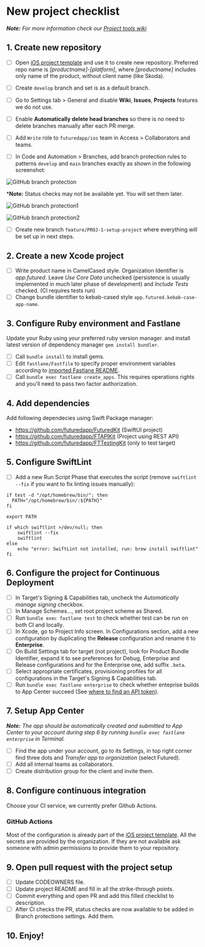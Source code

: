 # New project checklist
***Note:** For more information check our [Project tools wiki](https://www.notion.so/futured/Project-tools-wiki-451531fedb8e4e1093e5e45bc4704227)*

## 1. Create new repository

- [ ] Open [iOS project template](https://github.com/futuredapp/iOS-project-template) and use it to create new repository. Preferred repo name is *[productname]-[platform]*, where *[productname]* includes only name of the product, without client name (like Skoda).
- [ ] Create `develop` branch and set is as a default branch.
- [ ] Go to Settings tab > General and disable **Wiki**, **Issues**, **Projects** features we do not use.
- [ ] Enable **Automatically delete head branches** so there is no need to delete branches manually after each PR merge.
- [ ] Add `Write` role to `futuredapp/ios` team in Access > Collaborators and teams.

- [ ] In Code and Automation > Branches, add branch protection rules to patterns `develop` and `main` branches exactly as shown in the following screenshot:

![GitHub branch protection](../general/attachments/GitHub_branch_protection.png)

***Note:** Status checks may not be available yet. You will set them later.

![GitHub branch protection1](../general/attachments/GitHub_branch_protection1.png)

![GitHub branch protection2](../general/attachments/GitHub_branch_protection2.png)

- [ ] Create new branch `feature/PROJ-1-setup-project` where everything will be set up in next steps.


## 2. Create a new Xcode project

- [ ] Write product name in CamelCased style. Organization Identifier is *app.futured*. Leave *Use Core Data* unchecked (persistence is usually implemented in much later phase of development) and *Include Tests* checked. (CI requires tests run)
- [ ] Change bundle identifier to kebab-cased style `app.futured.kebab-case-app-name`.

## 3. Configure Ruby environment and Fastlane

Update your Ruby using your preferred ruby version manager. and install latest version of dependency manager `gem install bundler`.

- [ ] Call `bundle install` to install gems.
- [ ] Edit `fastlane/Fastfile` to specify proper environment variables according to [imported Fastlane README](https://github.com/futuredapp/fastlane).
- [ ] Call `bundle exec fastlane create_apps`. This requires operations rights and you'll need to pass two factor authorization.

## 4. Add dependencies

Add following dependecies using Swift Package manager:

  - <https://github.com/futuredapp/FuturedKit> (SwiftUI project)
  - <https://github.com/futuredapp/FTAPIKit> (Project using REST API)
  - <https://github.com/futuredapp/FTTestingKit> (only to test target)

## 5. Configure SwiftLint

- [ ] Add a new Run Script Phase that executes the script (remove `swiftlint --fix` if you want to fix linting issues manually):

```
if test -d "/opt/homebrew/bin/"; then
  PATH="/opt/homebrew/bin/:${PATH}"
fi

export PATH

if which swiftlint >/dev/null; then
    swiftlint --fix
    swiftlint
else
    echo "error: SwiftLint not installed, run: brew install swiftlint"
fi
```

## 6. Configure the project for Continuous Deployment

- [ ] In Target's Signing & Capabilities tab, uncheck the *Automatically manage signing* checkbox.
- [ ] In Manage Schemes..., set root project scheme as Shared.
- [ ] Run `bundle exec fastlane test` to check whether test can be run on both CI and locally.
- [ ] In Xcode, go to Project Info screen. In Configurations section, add a new configuration by duplicating the **Release** configuration and rename it to **Enterprise**.
- [ ] On Build Settings tab for target (not project), look for Product Bundle Identifier, expand it to see preferences for Debug, Enterprise and Release configurations and for the Enterprise one, add suffix `.beta`.
- [ ] Select appropriate certificates, provisioning profiles for all configurations in the Target's Signing & Capabilities tab.
- [ ] Run `bundle exec fastlane enterprise` to check whether enteprise builds to App Center succeed (See [where to find an API token](https://intercom.help/appcenter/en/articles/1841885-how-to-use-app-center-s-api)).

## 7. Setup App Center

***Note:** The app should be automatically created and submitted to App Center to your account during step 6 by running `bundle exec fastlane enterprise` in Terminal.*

- [ ] Find the app under your account, go to its Settings, in top right corner find three dots and *Transfer app to organization* (select Futured).
- [ ] Add all internal teams as collaborators.
- [ ] Create distribution group for the client and invite them.

## 8. Configure continuous integration

Choose your CI service, we currently prefer Github Actions.

### GitHub Actions

Most of the configuration is already part of the [iOS project template](https://github.com/futuredapp/iOS-project-template). All the secrets are provided by the organization. If they are not available ask someone with admin permissions to provide them to your repository.

## 9. Open pull request with the project setup

- [ ] Update CODEOWNERS file.
- [ ] Update project README and fill in all the strike-through points.
- [ ] Commit everything and open PR and add this filled checklist to description.
- [ ] After CI checks the PR, status checks are now available to be added in Branch protections settings. Add them.

## 10. Enjoy!

